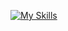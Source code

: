 [![My Skills](https://skillicons.dev/icons?i=cs,dotnet,github,node,react,html,css,js,ts,sqlserver,mongodb)](https://skillicons.dev)
